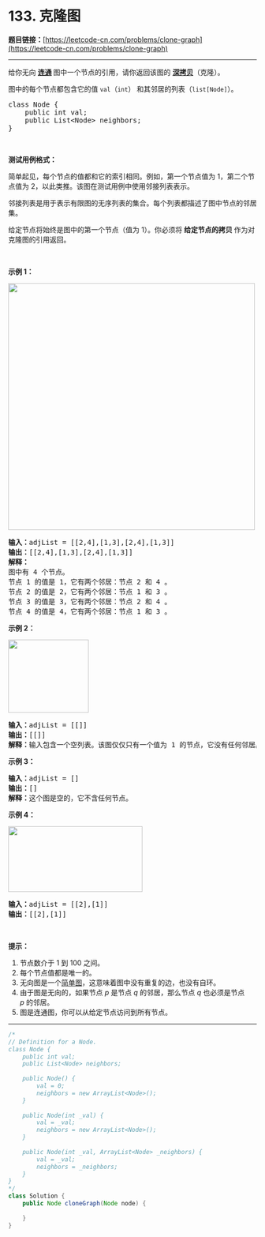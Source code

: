 # 133. 克隆图

**题目链接：**[https://leetcode-cn.com/problems/clone-graph](https://leetcode-cn.com/problems/clone-graph)

---

<div class="content__1Y2H">
 <div class="notranslate">
  <p>给你无向&nbsp;<strong><a href="https://baike.baidu.com/item/连通图/6460995?fr=aladdin">连通</a>&nbsp;</strong>图中一个节点的引用，请你返回该图的&nbsp;<a href="https://baike.baidu.com/item/深拷贝/22785317?fr=aladdin"><strong>深拷贝</strong></a>（克隆）。</p> 
  <p>图中的每个节点都包含它的值 <code>val</code>（<code>int</code>） 和其邻居的列表（<code>list[Node]</code>）。</p> 
  <pre class="language-text">class Node {
    public int val;
    public List&lt;Node&gt; neighbors;
}</pre> 
  <p>&nbsp;</p> 
  <p><strong>测试用例格式：</strong></p> 
  <p>简单起见，每个节点的值都和它的索引相同。例如，第一个节点值为 1，第二个节点值为 2，以此类推。该图在测试用例中使用邻接列表表示。</p> 
  <p>邻接列表是用于表示有限图的无序列表的集合。每个列表都描述了图中节点的邻居集。</p> 
  <p>给定节点将始终是图中的第一个节点（值为 1）。你必须将&nbsp;<strong>给定节点的拷贝&nbsp;</strong>作为对克隆图的引用返回。</p> 
  <p>&nbsp;</p> 
  <p><strong>示例 1：</strong></p> 
  <p><img style="height: 500px; width: 500px;" src="/aliyun-lc-upload/uploads/2020/02/01/133_clone_graph_question.png" alt=""></p> 
  <pre class="language-text"><strong>输入：</strong>adjList = [[2,4],[1,3],[2,4],[1,3]]
<strong>输出：</strong>[[2,4],[1,3],[2,4],[1,3]]
<strong>解释：
</strong>图中有 4 个节点。
节点 1 的值是 1，它有两个邻居：节点 2 和 4 。
节点 2 的值是 2，它有两个邻居：节点 1 和 3 。
节点 3 的值是 3，它有两个邻居：节点 2 和 4 。
节点 4 的值是 4，它有两个邻居：节点 1 和 3 。
</pre> 
  <p><strong>示例 2：</strong></p> 
  <p><img style="height: 148px; width: 163px;" src="/aliyun-lc-upload/uploads/2020/02/01/graph.png" alt=""></p> 
  <pre class="language-text"><strong>输入：</strong>adjList = [[]]
<strong>输出：</strong>[[]]
<strong>解释：</strong>输入包含一个空列表。该图仅仅只有一个值为 1 的节点，它没有任何邻居。
</pre> 
  <p><strong>示例 3：</strong></p> 
  <pre class="language-text"><strong>输入：</strong>adjList = []
<strong>输出：</strong>[]
<strong>解释：</strong>这个图是空的，它不含任何节点。
</pre> 
  <p><strong>示例 4：</strong></p> 
  <p><img style="height: 133px; width: 272px;" src="/aliyun-lc-upload/uploads/2020/02/01/graph-1.png" alt=""></p> 
  <pre class="language-text"><strong>输入：</strong>adjList = [[2],[1]]
<strong>输出：</strong>[[2],[1]]</pre> 
  <p>&nbsp;</p> 
  <p><strong>提示：</strong></p> 
  <ol> 
   <li>节点数介于 1 到 100 之间。</li> 
   <li>每个节点值都是唯一的。</li> 
   <li>无向图是一个<a href="https://baike.baidu.com/item/简单图/1680528?fr=aladdin">简单图</a>，这意味着图中没有重复的边，也没有自环。</li> 
   <li>由于图是无向的，如果节点 <em>p</em> 是节点 <em>q</em> 的邻居，那么节点 <em>q</em> 也必须是节点 <em>p</em>&nbsp;的邻居。</li> 
   <li>图是连通图，你可以从给定节点访问到所有节点。</li> 
  </ol> 
 </div>
</div>

---

```java
/*
// Definition for a Node.
class Node {
    public int val;
    public List<Node> neighbors;
    
    public Node() {
        val = 0;
        neighbors = new ArrayList<Node>();
    }
    
    public Node(int _val) {
        val = _val;
        neighbors = new ArrayList<Node>();
    }
    
    public Node(int _val, ArrayList<Node> _neighbors) {
        val = _val;
        neighbors = _neighbors;
    }
}
*/
class Solution {
    public Node cloneGraph(Node node) {
        
    }
}
```